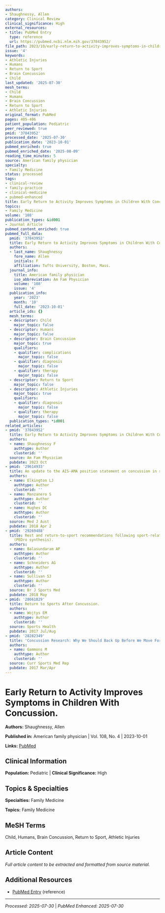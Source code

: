 ```yaml
---
authors:
- Shaughnessy, Allen
category: Clinical Review
clinical_significance: High
external_resources:
- title: PubMed Entry
  type: reference
  url: https://pubmed.ncbi.nlm.nih.gov/37843952/
file_path: 2023/10/early-return-to-activity-improves-symptoms-in-children-with.md
issue: '4'
keywords:
- Athletic Injuries
- Humans
- Return to Sport
- Brain Concussion
- Child
last_updated: '2025-07-30'
mesh_terms:
- Child
- Humans
- Brain Concussion
- Return to Sport
- Athletic Injuries
original_format: PubMed
pages: 405-406
patient_population: Pediatric
peer_reviewed: true
pmid: '37843952'
processed_date: '2025-07-30'
publication_date: '2023-10-01'
pubmed_enriched: true
pubmed_enriched_date: '2025-08-09'
reading_time_minutes: 5
source: American family physician
specialty:
- Family Medicine
status: processed
tags:
- clinical-review
- family-practice
- clinical-medicine
- pubmed-enhanced
title: Early Return to Activity Improves Symptoms in Children With Concussion.
topics:
- Family Medicine
volume: '108'
publication_types: &id001
- Journal Article
pubmed_content_enriched: true
pubmed_full_data:
  pmid: '37843952'
  title: Early Return to Activity Improves Symptoms in Children With Concussion.
  authors:
  - last_name: Shaughnessy
    fore_name: Allen
    initials: F
    affiliation: Tufts University, Boston, Mass.
  journal_info:
    title: American family physician
    iso_abbreviation: Am Fam Physician
    volume: '108'
    issue: '4'
  publication_info:
    year: '2023'
    month: '10'
    full_date: '2023-10-01'
  article_ids: {}
  mesh_terms:
  - descriptor: Child
    major_topic: false
  - descriptor: Humans
    major_topic: false
  - descriptor: Brain Concussion
    major_topic: true
    qualifiers:
    - qualifier: complications
      major_topic: false
    - qualifier: diagnosis
      major_topic: false
    - qualifier: therapy
      major_topic: false
  - descriptor: Return to Sport
    major_topic: false
  - descriptor: Athletic Injuries
    major_topic: true
    qualifiers:
    - qualifier: diagnosis
      major_topic: false
    - qualifier: therapy
      major_topic: false
  publication_types: *id001
related_articles:
- pmid: '37843952'
  title: Early Return to Activity Improves Symptoms in Children With Concussion.
  authors:
  - name: Shaughnessy F
    authtype: Author
    clusterid: ''
  source: Am Fam Physician
  pubdate: 2023 Oct
- pmid: '29614933'
  title: An update to the AIS-AMA position statement on concussion in sport.
  authors:
  - name: Elkington LJ
    authtype: Author
    clusterid: ''
  - name: Manzanero S
    authtype: Author
    clusterid: ''
  - name: Hughes DC
    authtype: Author
    clusterid: ''
  source: Med J Aust
  pubdate: 2018 Apr 2
- pmid: '29269488'
  title: Rest and return-to-sport recommendations following sport-related concussion
    (PEDro synthesis).
  authors:
  - name: Balasundaram AP
    authtype: Author
    clusterid: ''
  - name: Schneiders AG
    authtype: Author
    clusterid: ''
  - name: Sullivan SJ
    authtype: Author
    clusterid: ''
  source: Br J Sports Med
  pubdate: 2018 May
- pmid: '28661829'
  title: Return to Sports After Concussion.
  authors:
  - name: Wojtys EM
    authtype: Author
    clusterid: ''
  source: Sports Health
  pubdate: 2017 Jul/Aug
- pmid: '28282349'
  title: 'Concussion Research: Why We Should Back Up Before We Move Forward!'
  authors:
  - name: Gammons M
    authtype: Author
    clusterid: ''
  source: Curr Sports Med Rep
  pubdate: 2017 Mar/Apr
---
```


# Early Return to Activity Improves Symptoms in Children With Concussion.

**Authors:** Shaughnessy, Allen

**Published in:** American family physician | Vol. 108, No. 4 | 2023-10-01

**Links:** [PubMed](https://pubmed.ncbi.nlm.nih.gov/37843952/)

## Clinical Information

**Population:** Pediatric | **Clinical Significance:** High

## Topics & Specialties

**Specialties:** Family Medicine

**Topics:** Family Medicine

## MeSH Terms

Child, Humans, Brain Concussion, Return to Sport, Athletic Injuries

## Article Content

*Full article content to be extracted and formatted from source material.*

## Additional Resources

- [PubMed Entry](https://pubmed.ncbi.nlm.nih.gov/37843952/) (reference)

---

*Processed: 2025-07-30* | *PubMed Enhanced: 2025-07-30*
